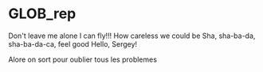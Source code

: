 # GLOB_rep
Don't leave me alone
I can fly!!!
How careless we could be
Sha, sha-ba-da, sha-ba-da-ca, feel good
Hello, Sergey!

Alore on sort pour oublier tous les problemes
